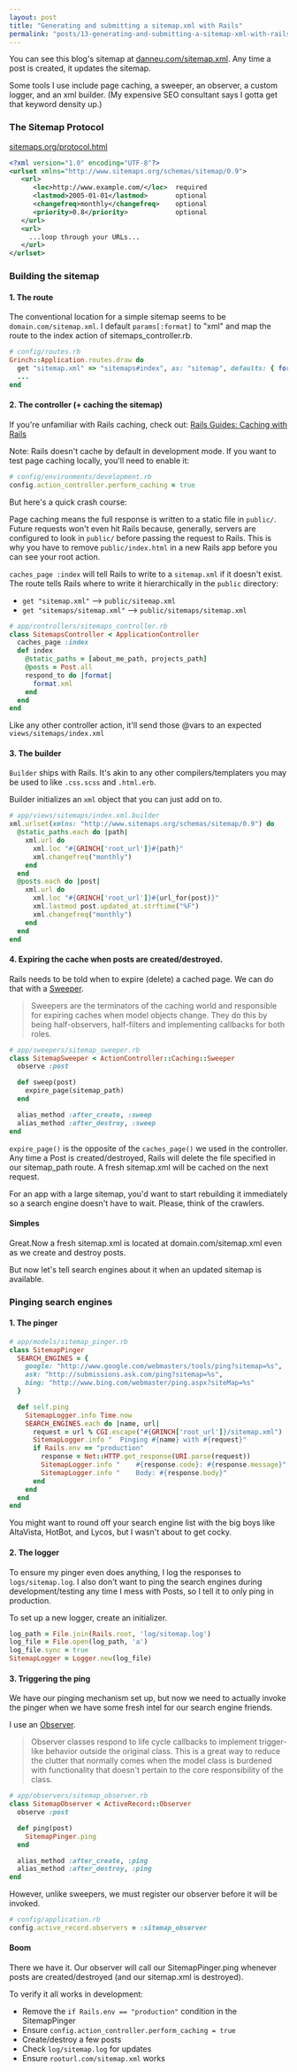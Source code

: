 ```yaml
---
layout: post
title: "Generating and submitting a sitemap.xml with Rails"
permalink: "posts/13-generating-and-submitting-a-sitemap-xml-with-rails"
---
```


You can see this blog's sitemap at [danneu.com/sitemap.xml](http://danneu.com/sitemap.xml). Any time a post is created, it updates the sitemap.

Some tools I use include page caching, a sweeper, an observer, a custom
logger, and an xml builder. (My expensive SEO consultant says I gotta get that
keyword density up.)

### The Sitemap Protocol

[sitemaps.org/protocol.html](http://www.sitemaps.org/protocol.html)

~~~ xml
<?xml version="1.0" encoding="UTF-8"?>
<urlset xmlns="http://www.sitemaps.org/schemas/sitemap/0.9">
   <url>
      <loc>http://www.example.com/</loc>  required
      <lastmod>2005-01-01</lastmod>       optional
      <changefreq>monthly</changefreq>    optional
      <priority>0.8</priority>            optional
   </url>
   <url>
     ...loop through your URLs...
   </url>
</urlset> 
~~~

### Building the sitemap

#### 1. The route

The conventional location for a simple sitemap seems to be `domain.com/sitemap.xml`. I default `params[:format]` to "xml" and map the route to the index action of sitemaps_controller.rb.

~~~ ruby
# config/routes.rb
Grinch::Application.routes.draw do
  get "sitemap.xml" => "sitemaps#index", as: "sitemap", defaults: { format: "xml" }
  ...
end
~~~

#### 2. The controller (+ caching the sitemap)

If you're unfamiliar with Rails caching, check out: [Rails Guides: Caching with Rails](http://guides.rubyonrails.org/caching_with_rails.html)

Note: Rails doesn't cache by default in development mode. If you want to test page caching locally, you'll need to enable it:

~~~ ruby
# config/environments/development.rb
config.action_controller.perform_caching = true
~~~

But here's a quick crash course:

Page caching means the full response is written to a static file in `public/`. Future requests won't even hit Rails because, generally, servers are configured to look in `public/` before passing the request to Rails. This is why you have to remove `public/index.html` in a new Rails app before you can see your root action.

`caches_page :index` will tell Rails to write to a `sitemap.xml` if it doesn't exist. The route tells Rails where to write it hierarchically in the `public` directory:

* `get "sitemap.xml"` --> `public/sitemap.xml`
* `get "sitemaps/sitemap.xml"` --> `public/sitemaps/sitemap.xml`

~~~ ruby
# app/controllers/sitemaps_controller.rb
class SitemapsController < ApplicationController
  caches_page :index
  def index
    @static_paths = [about_me_path, projects_path]
    @posts = Post.all
    respond_to do |format|
      format.xml
    end
  end
end
~~~

Like any other controller action, it'll send those @vars to an expected `views/sitemaps/index.xml`

#### 3. The builder

`Builder` ships with Rails. It's akin to any other compilers/templaters you may be used to like `.css.scss` and `.html.erb`.

Builder initializes an `xml` object that you can just add on to.

~~~ ruby
# app/views/sitemaps/index.xml.builder
xml.urlset(xmlns: "http://www.sitemaps.org/schemas/sitemap/0.9") do
  @static_paths.each do |path|
    xml.url do
      xml.loc "#{GRINCH['root_url']}#{path}"
      xml.changefreq("monthly")
    end
  end
  @posts.each do |post|
    xml.url do
      xml.loc "#{GRINCH['root_url']}#{url_for(post)}"
      xml.lastmod post.updated_at.strftime("%F")
      xml.changefreq("monthly")
    end
  end
end
~~~

#### 4. Expiring the cache when posts are created/destroyed.

Rails needs to be told when to expire (delete) a cached page. We can do
that with a [Sweeper](http://api.rubyonrails.org/classes/ActionController/Caching/Sweeping.html).

> Sweepers are the terminators of the caching world and responsible for expiring caches when model objects change. They do this by being half-observers, half-filters and implementing callbacks for both roles.

~~~ ruby
# app/sweepers/sitemap_sweeper.rb
class SitemapSweeper < ActionController::Caching::Sweeper
  observe :post

  def sweep(post)
    expire_page(sitemap_path)
  end

  alias_method :after_create, :sweep
  alias_method :after_destroy, :sweep
end
~~~

`expire_page()` is the opposite of the `caches_page()` we used in the
controller. Any time a Post is created/destroyed, Rails will delete the
file specified in our sitemap_path route. A fresh sitemap.xml will be
cached on the next request.

For an app with a large sitemap, you'd want to start rebuilding it
immediately so a search engine doesn't have to wait. Please, think of the crawlers.

#### Simples

Great.Now a fresh sitemap.xml is located at domain.com/sitemap.xml even as we create and destroy posts.  

But now let's tell search engines about it when an updated sitemap is
available.

### Pinging search engines

#### 1. The pinger

~~~ ruby
# app/models/sitemap_pinger.rb
class SitemapPinger 
  SEARCH_ENGINES = {
    google: "http://www.google.com/webmasters/tools/ping?sitemap=%s",
    ask: "http://submissions.ask.com/ping?sitemap=%s",
    bing: "http://www.bing.com/webmaster/ping.aspx?siteMap=%s"
  }

  def self.ping
    SitemapLogger.info Time.now
    SEARCH_ENGINES.each do |name, url|
      request = url % CGI.escape("#{GRINCH['root_url']}/sitemap.xml")  
      SitemapLogger.info "  Pinging #{name} with #{request}"
      if Rails.env == "production"
        response = Net::HTTP.get_response(URI.parse(request))
        SitemapLogger.info "    #{response.code}: #{response.message}"
        SitemapLogger.info "    Body: #{response.body}"
      end
    end
  end
end
~~~

You might want to round off your search engine list with the big boys like
AltaVista, HotBot, and Lycos, but I wasn't about to get cocky.

#### 2. The logger

To ensure my pinger even does anything, I log the responses to
`logs/sitemap.log`. I also don't want to ping the search engines during
development/testing any time I mess with Posts, so I tell it to only ping in
production.

To set up a new logger, create an initializer.

~~~ ruby
log_path = File.join(Rails.root, 'log/sitemap.log')
log_file = File.open(log_path, 'a')
log_file.sync = true
SitemapLogger = Logger.new(log_file)
~~~

#### 3. Triggering the ping

We have our pinging mechanism set up, but now we need to actually invoke the pinger
when we have some fresh intel for our search engine friends.

I use an
[Observer](http://api.rubyonrails.org/classes/ActiveRecord/Observer.html).

> Observer classes respond to life cycle callbacks to implement trigger-like behavior outside the original class. This is a great way to reduce the clutter that normally comes when the model class is burdened with functionality that doesn't pertain to the core responsibility of the class.

~~~ ruby
# app/observers/sitemap_observer.rb
class SitemapObserver < ActiveRecord::Observer
  observe :post

  def ping(post)
    SitemapPinger.ping
  end

  alias_method :after_create, :ping
  alias_method :after_destroy, :ping
end
~~~

However, unlike sweepers, we must register our observer before it will be
invoked.

~~~ ruby
# config/application.rb
config.active_record.observers = :sitemap_observer
~~~

#### Boom

There we have it. Our observer will call our SitemapPinger.ping whenever
posts are created/destroyed (and our sitemap.xml is destroyed). 

To verify it all works in development: 

* Remove the `if Rails.env == "production"` condition in
the SitemapPinger
* Ensure `config.action_controller.perform_caching = true`
* Create/destroy a few posts
* Check `log/sitemap.log` for updates
* Ensure `rooturl.com/sitemap.xml` works




